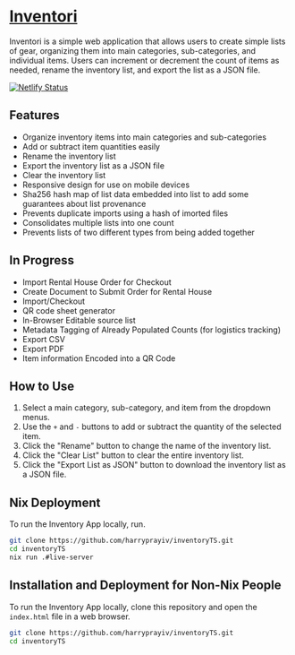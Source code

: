 # [Inventori](https://glittery-puffpuff-043120.netlify.app/)

Inventori is a simple web application that allows users to create simple lists of gear, organizing them into main categories, sub-categories, and individual items. Users can increment or decrement the count of items as needed, rename the inventory list, and export the list as a JSON file.


[![Netlify Status](https://api.netlify.com/api/v1/badges/77991343-af4e-4913-be94-f1789ca2981d/deploy-status)](https://app.netlify.com/sites/glittery-puffpuff-043120/deploys)

## Features

- Organize inventory items into main categories and sub-categories
- Add or subtract item quantities easily
- Rename the inventory list
- Export the inventory list as a JSON file
- Clear the inventory list
- Responsive design for use on mobile devices
- Sha256 hash map of list data embedded into list to add some guarantees about list provenance
- Prevents duplicate imports using a hash of imorted files
- Consolidates multiple lists into one count
- Prevents lists of two different types from being added together

## In Progress

- Import Rental House Order for Checkout
- Create Document to Submit Order for Rental House
- Import/Checkout
- QR code sheet generator
- In-Browser Editable source list
- Metadata Tagging of Already Populated Counts (for logistics tracking)
- Export CSV
- Export PDF
- Item information Encoded into a QR Code

## How to Use

1. Select a main category, sub-category, and item from the dropdown menus.
2. Use the `+` and `-` buttons to add or subtract the quantity of the selected item.
3. Click the "Rename" button to change the name of the inventory list.
4. Click the "Clear List" button to clear the entire inventory list.
5. Click the "Export List as JSON" button to download the inventory list as a JSON file.


## Nix Deployment

To run the Inventory App locally, run.

```bash
git clone https://github.com/harryprayiv/inventoryTS.git
cd inventoryTS
nix run .#live-server

```

## Installation and Deployment for Non-Nix People

To run the Inventory App locally, clone this repository and open the `index.html` file in a web browser.

```bash
git clone https://github.com/harryprayiv/inventoryTS.git
cd inventoryTS

```





